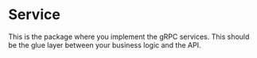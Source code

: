# Service

This is the package where you implement the gRPC services.  This should be the glue layer between your business logic and the API.
